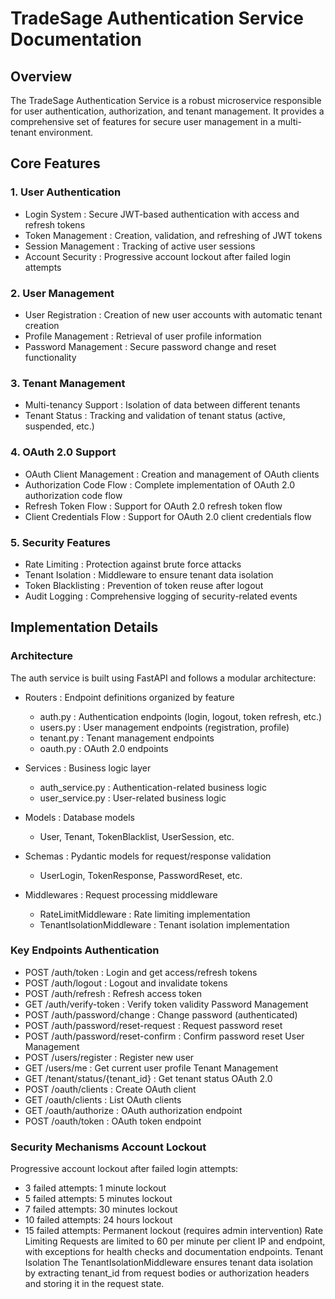 # TradeSage Authentication Service Documentation
## Overview
The TradeSage Authentication Service is a robust microservice responsible for user authentication, authorization, and tenant management. It provides a comprehensive set of features for secure user management in a multi-tenant environment.

## Core Features
### 1. User Authentication
- Login System : Secure JWT-based authentication with access and refresh tokens
- Token Management : Creation, validation, and refreshing of JWT tokens
- Session Management : Tracking of active user sessions
- Account Security : Progressive account lockout after failed login attempts
### 2. User Management
- User Registration : Creation of new user accounts with automatic tenant creation
- Profile Management : Retrieval of user profile information
- Password Management : Secure password change and reset functionality
### 3. Tenant Management
- Multi-tenancy Support : Isolation of data between different tenants
- Tenant Status : Tracking and validation of tenant status (active, suspended, etc.)
### 4. OAuth 2.0 Support
- OAuth Client Management : Creation and management of OAuth clients
- Authorization Code Flow : Complete implementation of OAuth 2.0 authorization code flow
- Refresh Token Flow : Support for OAuth 2.0 refresh token flow
- Client Credentials Flow : Support for OAuth 2.0 client credentials flow
### 5. Security Features
- Rate Limiting : Protection against brute force attacks
- Tenant Isolation : Middleware to ensure tenant data isolation
- Token Blacklisting : Prevention of token reuse after logout
- Audit Logging : Comprehensive logging of security-related events
## Implementation Details
### Architecture
The auth service is built using FastAPI and follows a modular architecture:

- Routers : Endpoint definitions organized by feature
  
  - auth.py : Authentication endpoints (login, logout, token refresh, etc.)
  - users.py : User management endpoints (registration, profile)
  - tenant.py : Tenant management endpoints
  - oauth.py : OAuth 2.0 endpoints
- Services : Business logic layer
  
  - auth_service.py : Authentication-related business logic
  - user_service.py : User-related business logic
- Models : Database models
  
  - User, Tenant, TokenBlacklist, UserSession, etc.
- Schemas : Pydantic models for request/response validation
  
  - UserLogin, TokenResponse, PasswordReset, etc.
- Middlewares : Request processing middleware
  
  - RateLimitMiddleware : Rate limiting implementation
  - TenantIsolationMiddleware : Tenant isolation implementation
### Key Endpoints Authentication
- POST /auth/token : Login and get access/refresh tokens
- POST /auth/logout : Logout and invalidate tokens
- POST /auth/refresh : Refresh access token
- GET /auth/verify-token : Verify token validity Password Management
- POST /auth/password/change : Change password (authenticated)
- POST /auth/password/reset-request : Request password reset
- POST /auth/password/reset-confirm : Confirm password reset User Management
- POST /users/register : Register new user
- GET /users/me : Get current user profile Tenant Management
- GET /tenant/status/{tenant_id} : Get tenant status OAuth 2.0
- POST /oauth/clients : Create OAuth client
- GET /oauth/clients : List OAuth clients
- GET /oauth/authorize : OAuth authorization endpoint
- POST /oauth/token : OAuth token endpoint
### Security Mechanisms Account Lockout
Progressive account lockout after failed login attempts:

- 3 failed attempts: 1 minute lockout
- 5 failed attempts: 5 minutes lockout
- 7 failed attempts: 30 minutes lockout
- 10 failed attempts: 24 hours lockout
- 15 failed attempts: Permanent lockout (requires admin intervention) Rate Limiting
Requests are limited to 60 per minute per client IP and endpoint, with exceptions for health checks and documentation endpoints.
 Tenant Isolation
The TenantIsolationMiddleware ensures tenant data isolation by extracting tenant_id from request bodies or authorization headers and storing it in the request state.